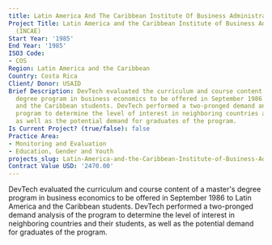 ```yaml
---
title: Latin America And The Caribbean Institute Of Business Administration (incae)
Project Title: Latin America and the Caribbean Institute of Business Administration
  (INCAE)
Start Year: '1985'
End Year: '1985'
ISO3 Code:
- COS
Region: Latin America and the Caribbean
Country: Costa Rica
Client/ Donor: USAID
Brief Description: DevTech evaluated the curriculum and course content of a master's
  degree program in business economics to be offered in September 1986 to Latin America
  and the Caribbean students. DevTech performed a two-pronged demand analysis of the
  program to determine the level of interest in neighboring countries and their students,
  as well as the potential demand for graduates of the program.
Is Current Project? (true/false): false
Practice Area:
- Monitoring and Evaluation
- Education, Gender and Youth
projects_slug: Latin-America-and-the-Caribbean-Institute-of-Business-Administration-(INCAE)
Contract Value USD: '2470.00'
---
```


DevTech evaluated the curriculum and course content of a master's degree program in business economics to be offered in September 1986 to Latin America and the Caribbean students. DevTech performed a two-pronged demand analysis of the program to determine the level of interest in neighboring countries and their students, as well as the potential demand for graduates of the program.